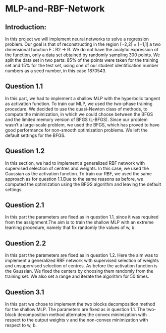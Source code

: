 # MLP-and-RBF-Network

## Introduction: 

In this project we will implement neural networks to solve a regression problem. Our goal is that of reconstructing in the region [−2,2] × [−1,1] a two dimensional function F : R2 → R. We do not have the analytic expression of the function, only a data set obtained by randomly sampling 300 points. We split the data set in two parts: 85% of the points were taken for the training set and 15% for the test set, using one of our student identification number numbers as a seed number, in this case 1870543.

## Question 1.1        

In this part, we had to implement a shallow MLP with the hyperbolic tangent as activation function.  To train our MLP, we used the two-phase training procedure. We decided to use the quasi-Newton class of methods, to compute the minimization, in which we could choose between the BFGS and the limited memory version of BFGS (L-BFGS). Since our problem wasn’t a large-scale problem, we used the BFGS, which has proved to have good performance for non-smooth optimization problems.  We left the default settings for the BFGS.

## Question 1.2 

In this section, we had to implement a generalized RBF network with supervised selection of centres and weights. In this case, we used the Gaussian as the activation function. To train our RBF, we used the same approach as for question 1.1.Due to the same reasons as before, we computed the optimization using the BFGS algorithm and leaving the default settings.

## Question 2.1 

In this part the parameters are fixed as in question 1.1, since it was required from the assignment.The aim is to train the shallow MLP with an extreme learning procedure, namely that fix randomly the values of w, b.

## Question 2.2 

In this part the parameters are fixed as in question 1.2.  Here the aim was to implement a generalized RBF network with supervised selection of weights and unsupervised selection of centres. As before the activation function is the Gaussian. We fixed the centers by choosing them randomly from the training set. We also set a range and iterate the algorithm for 50 times. 

## Question 3.1 

In this part we chose to implement the two blocks decomposition method for the shallow MLP.  The parameters are fixed as in question 1.1. The two-block decomposition method alternates the convex minimization with respect to the output weights v and the non-convex minimization with respect to w, b.
